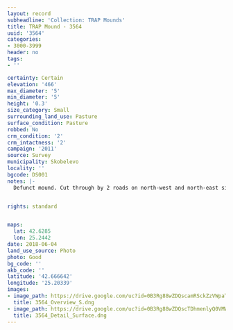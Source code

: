 ```yaml
---
layout: record
subheadline: 'Collection: TRAP Mounds'
title: TRAP Mound - 3564
uuid: '3564'
categories:
- 3000-3999
header: no
tags:
- ''

certainty: Certain
elevation: '466'
max_diameter: '5'
min_diameter: '5'
height: '0.3'
size_category: Small
surrounding_land_use: Pasture
surface_condition: Pasture
robbed: No
crm_condition: '2'
crm_intactness: '2'
campaign: '2011'
source: Survey
municipality: Skobelevo
locality: ''
bgcode: DS001
notes: |-
  Defunct mound. Cut through by 2 roads on north-west and north-east sides. Heavily damaged by agricultural activity and r]construction of roads. No obvious robbers' trench's.


rights: standard


maps:
  lat: 42.6285
  lon: 25.2442
date: 2018-06-04
land_use_source: Photo
photo: Good
bg_code: ''
akb_code: ''
latitude: '42.666642'
longitude: '25.20339'
images:
- image_path: https://drive.google.com/uc?id=0B3Rg88wZDQscamRSckZzVWpaTVk
  title: 3564_Overview_S.dng
- image_path: https://drive.google.com/uc?id=0B3Rg88wZDQscTDhmenlyQ0VMWGc
  title: 3564_Detail_Surface.dng
---
```

